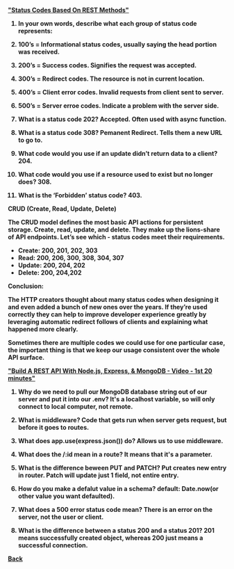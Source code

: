 <b><a href = "https://www.moesif.com/blog/technical/api-design/Which-HTTP-Status-Code-To-Use-For-Every-CRUD-App/">"Status Codes Based On REST Methods"</a>

1. In your own words, describe what each group of status code represents:

2. 100’s = Informational status codes, usually saying the head portion was received.

3. 200’s = Success codes. Signifies the request was accepted.

4. 300’s = Redirect codes. The resource is not in current location.

5. 400’s = Client error codes. Invalid requests from client sent to server.

6. 500’s = Server erroe codes. Indicate a problem with the server side.

7. What is a status code 202? Accepted. Often used with async function.

8. What is a status code 308? Pemanent Redirect. Tells them a new URL to go to.

9. What code would you use if an update didn’t return data to a client? 204.

10. What code would you use if a resource used to exist but no longer does? 308.

11. What is the ‘Forbidden’ status code? 403.

CRUD (Create, Read, Update, Delete)

The CRUD model defines the most basic API actions for persistent storage. Create, read, update, and delete. They make up the lions-share of API endpoints. Let’s see which - status codes meet their requirements.

- Create: 200, 201, 202, 303
- Read: 200, 206, 300, 308, 304, 307
- Update: 200, 204, 202
- Delete: 200, 204,202

Conclusion:

The HTTP creators thought about many status codes when designing it and even added a bunch of new ones over the years. If they’re used correctly they can help to improve developer experience greatly by leveraging automatic redirect follows of clients and explaining what happened more clearly.

Sometimes there are multiple codes we could use for one particular case, the important thing is that we keep our usage consistent over the whole API surface.

<b><a href = "https://www.youtube.com/channel/UCFbNIlppjAuEX4znoulh0Cw">"Build A REST API With Node.js, Express, & MongoDB - Video - 1st 20 minutes"</a>

1. Why do we need to pull our MongoDB database string out of our server and put it into our .env? It's a localhost variable, so will only connect to local computer, not remote.

2. What is middleware? Code that gets run when server gets request, but before it goes to routes.

3. What does app.use(express.json()) do? Allows us to use middleware.

4. What does the /:id mean in a route? It means that it's a parameter.

5. What is the difference beween PUT and PATCH? Put creates new entry in router. Patch will update just 1 field, not entire entry.

6. How do you make a defalut value in a schema? default: Date.now(or other value you want defaulted).

7. What does a 500 error status code mean? There is an error on the server, not the user or client.

8. What is the difference between a status 200 and a status 201? 201 means successfully created object, whereas 200 just means a successful connection.

<a href = "https://github.com/scottie-l/reading-notes/tree/main/reading-notes-301">Back</a>
